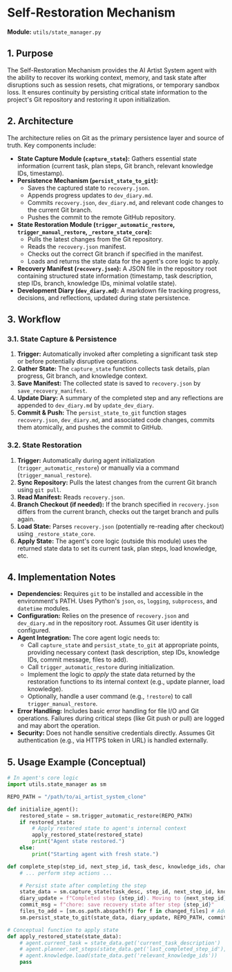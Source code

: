 # Self-Restoration Mechanism

**Module:** `utils/state_manager.py`

## 1. Purpose

The Self-Restoration Mechanism provides the AI Artist System agent with the ability to recover its working context, memory, and task state after disruptions such as session resets, chat migrations, or temporary sandbox loss. It ensures continuity by persisting critical state information to the project's Git repository and restoring it upon initialization.

## 2. Architecture

The architecture relies on Git as the primary persistence layer and source of truth. Key components include:

*   **State Capture Module (`capture_state`):** Gathers essential state information (current task, plan steps, Git branch, relevant knowledge IDs, timestamp).
*   **Persistence Mechanism (`persist_state_to_git`):**
    *   Saves the captured state to `recovery.json`.
    *   Appends progress updates to `dev_diary.md`.
    *   Commits `recovery.json`, `dev_diary.md`, and relevant code changes to the current Git branch.
    *   Pushes the commit to the remote GitHub repository.
*   **State Restoration Module (`trigger_automatic_restore`, `trigger_manual_restore`, `_restore_state_core`):**
    *   Pulls the latest changes from the Git repository.
    *   Reads the `recovery.json` manifest.
    *   Checks out the correct Git branch if specified in the manifest.
    *   Loads and returns the state data for the agent's core logic to apply.
*   **Recovery Manifest (`recovery.json`):** A JSON file in the repository root containing structured state information (timestamp, task description, step IDs, branch, knowledge IDs, minimal volatile state).
*   **Development Diary (`dev_diary.md`):** A markdown file tracking progress, decisions, and reflections, updated during state persistence.

## 3. Workflow

### 3.1. State Capture & Persistence

1.  **Trigger:** Automatically invoked after completing a significant task step or before potentially disruptive operations.
2.  **Gather State:** The `capture_state` function collects task details, plan progress, Git branch, and knowledge context.
3.  **Save Manifest:** The collected state is saved to `recovery.json` by `save_recovery_manifest`.
4.  **Update Diary:** A summary of the completed step and any reflections are appended to `dev_diary.md` by `update_dev_diary`.
5.  **Commit & Push:** The `persist_state_to_git` function stages `recovery.json`, `dev_diary.md`, and associated code changes, commits them atomically, and pushes the commit to GitHub.

### 3.2. State Restoration

1.  **Trigger:** Automatically during agent initialization (`trigger_automatic_restore`) or manually via a command (`trigger_manual_restore`).
2.  **Sync Repository:** Pulls the latest changes from the current Git branch using `git pull`.
3.  **Read Manifest:** Reads `recovery.json`.
4.  **Branch Checkout (if needed):** If the branch specified in `recovery.json` differs from the current branch, checks out the target branch and pulls again.
5.  **Load State:** Parses `recovery.json` (potentially re-reading after checkout) using `_restore_state_core`.
6.  **Apply State:** The agent's core logic (outside this module) uses the returned state data to set its current task, plan steps, load knowledge, etc.

## 4. Implementation Notes

*   **Dependencies:** Requires `git` to be installed and accessible in the environment's PATH. Uses Python's `json`, `os`, `logging`, `subprocess`, and `datetime` modules.
*   **Configuration:** Relies on the presence of `recovery.json` and `dev_diary.md` in the repository root. Assumes Git user identity is configured.
*   **Agent Integration:** The core agent logic needs to:
    *   Call `capture_state` and `persist_state_to_git` at appropriate points, providing necessary context (task description, step IDs, knowledge IDs, commit message, files to add).
    *   Call `trigger_automatic_restore` during initialization.
    *   Implement the logic to *apply* the state data returned by the restoration functions to its internal context (e.g., update planner, load knowledge).
    *   Optionally, handle a user command (e.g., `!restore`) to call `trigger_manual_restore`.
*   **Error Handling:** Includes basic error handling for file I/O and Git operations. Failures during critical steps (like Git push or pull) are logged and may abort the operation.
*   **Security:** Does not handle sensitive credentials directly. Assumes Git authentication (e.g., via HTTPS token in URL) is handled externally.

## 5. Usage Example (Conceptual)

```python
# In agent's core logic
import utils.state_manager as sm

REPO_PATH = "/path/to/ai_artist_system_clone"

def initialize_agent():
    restored_state = sm.trigger_automatic_restore(REPO_PATH)
    if restored_state:
        # Apply restored state to agent's internal context
        apply_restored_state(restored_state)
        print("Agent state restored.")
    else:
        print("Starting agent with fresh state.")

def complete_step(step_id, next_step_id, task_desc, knowledge_ids, changed_files):
    # ... perform step actions ...

    # Persist state after completing the step
    state_data = sm.capture_state(task_desc, step_id, next_step_id, knowledge_ids, REPO_PATH)
    diary_update = f"Completed step {step_id}. Moving to {next_step_id}."
    commit_msg = f"chore: save recovery state after step {step_id}"
    files_to_add = [sm.os.path.abspath(f) for f in changed_files] # Add changed files
    sm.persist_state_to_git(state_data, diary_update, REPO_PATH, commit_msg, files_to_add=files_to_add)

# Conceptual function to apply state
def apply_restored_state(state_data):
    # agent.current_task = state_data.get('current_task_description')
    # agent.planner.set_steps(state_data.get('last_completed_step_id'), state_data.get('next_step_id'))
    # agent.knowledge.load(state_data.get('relevant_knowledge_ids'))
    pass
```

